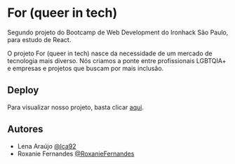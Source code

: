 # For (queer in tech)

Segundo projeto do Bootcamp de Web Development do Ironhack São Paulo, para estudo de React.

O projeto For (queer in tech) nasce da necessidade de um mercado de tecnologia mais diverso. Nós criamos a ponte entre profissionais LGBTQIA+ e empresas e projetos que buscam por mais inclusão.

## Deploy

Para visualizar nosso projeto, basta clicar [aqui](https://main--starlit-daifuku-b8a9b8.netlify.app/).

## Autores

- Lena Araújo [@lca92](https://www.github.com/lca92)
- Roxanie Fernandes [@RoxanieFernandes](https://www.github.com/RoxanieFernandes)

